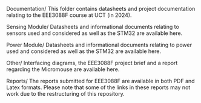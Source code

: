 Documentation/
This folder contains datasheets and project documentation relating to the EEE3088F course at UCT (in 2024).

Sensing Module/
Datasheets and informational documents relating to sensors used and considered as well as the STM32 are available here.

Power Module/
Datasheets and informational documents relating to power used and considered as well as the STM32 are available here.

Other/
Interfacing diagrams, the EEE3088F project brief and a report regarding the Micromouse are available here.

Reports/
The reports submitted for EEE3088F are available in both PDF and Latex formats. Please note that some of the links in these reports may not work due to the restructuring of this repository.
